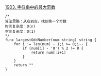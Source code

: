 [1903. 字符串中的最大奇数](https://leetcode-cn.com/problems/largest-odd-number-in-string/)
```golang
/*
算法思路：从右到左，找到第一个奇数
时间复杂度：O(n)
空间复杂度：O(1)
*/
func largestOddNumber(num string) string {
    for i := len(num) - 1;i >= 0;i-- {
        if (num[i] - '0') % 2 != 0 {
            return num[:i+1]
        }
    }
    return ""
}
```
